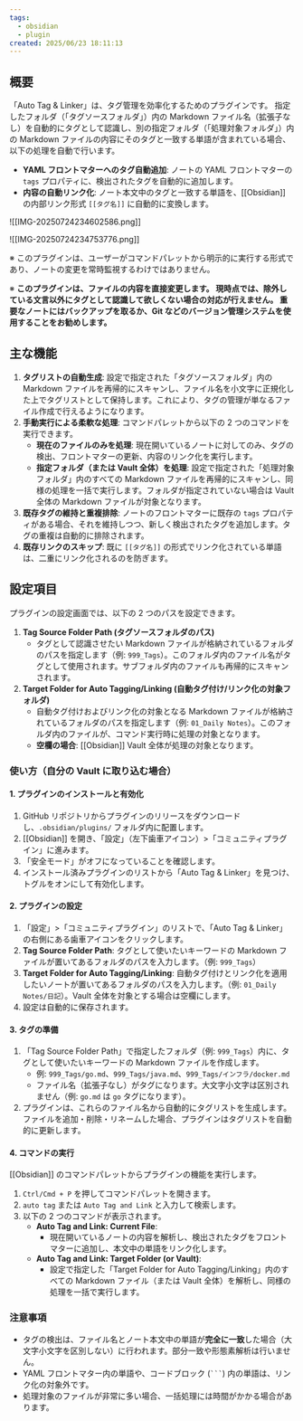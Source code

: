 ```yaml
---
tags:
  - obsidian
  - plugin
created: 2025/06/23 18:11:13
---
```

## 概要
「Auto Tag & Linker」は、タグ管理を効率化するためのプラグインです。
指定したフォルダ（「タグソースフォルダ」）内の Markdown ファイル名（拡張子なし）を自動的にタグとして認識し、別の指定フォルダ（「処理対象フォルダ」）内の Markdown ファイルの内容にそのタグと一致する単語が含まれている場合、以下の処理を自動で行います。

- **YAML フロントマターへのタグ自動追加**: ノートの YAML フロントマターの `tags` プロパティに、検出されたタグを自動的に追加します。
- **内容の自動リンク化**: ノート本文中のタグと一致する単語を、[[Obsidian]] の内部リンク形式 `[[タグ名]]` に自動的に変換します。

![[IMG-20250724234602586.png]]

![[IMG-20250724234753776.png]]

※ このプラグインは、ユーザーがコマンドパレットから明示的に実行する形式であり、ノートの変更を常時監視するわけではありません。

※ **このプラグインは、ファイルの内容を直接変更します。
現時点では、除外している文言以外にタグとして認識して欲しくない場合の対応が行えません。
重要なノートにはバックアップを取るか、Git などのバージョン管理システムを使用することをお勧めします。**

## 主な機能
1. **タグリストの自動生成**: 設定で指定された「タグソースフォルダ」内の Markdown ファイルを再帰的にスキャンし、ファイル名を小文字に正規化した上でタグリストとして保持します。これにより、タグの管理が単なるファイル作成で行えるようになります。
2. **手動実行による柔軟な処理**: コマンドパレットから以下の 2 つのコマンドを実行できます。
   - **現在のファイルのみを処理**: 現在開いているノートに対してのみ、タグの検出、フロントマターの更新、内容のリンク化を実行します。
   - **指定フォルダ（または Vault 全体）を処理**: 設定で指定された「処理対象フォルダ」内のすべての Markdown ファイルを再帰的にスキャンし、同様の処理を一括で実行します。フォルダが指定されていない場合は Vault 全体の Markdown ファイルが対象となります。
3. **既存タグの維持と重複排除**: ノートのフロントマターに既存の `tags` プロパティがある場合、それを維持しつつ、新しく検出されたタグを追加します。タグの重複は自動的に排除されます。
4. **既存リンクのスキップ**: 既に `[[タグ名]]` の形式でリンク化されている単語は、二重にリンク化されるのを防ぎます。

## 設定項目

プラグインの設定画面では、以下の 2 つのパスを設定できます。
1. **Tag Source Folder Path (タグソースフォルダのパス)**
   - タグとして認識させたい Markdown ファイルが格納されているフォルダのパスを指定します（例: `999_Tags`）。このフォルダ内のファイル名がタグとして使用されます。サブフォルダ内のファイルも再帰的にスキャンされます。
2. **Target Folder for Auto Tagging/Linking (自動タグ付け/リンク化の対象フォルダ)**
   - 自動タグ付けおよびリンク化の対象となる Markdown ファイルが格納されているフォルダのパスを指定します（例: `01_Daily Notes`）。このフォルダ内のファイルが、コマンド実行時に処理の対象となります。
   - **空欄の場合**: [[Obsidian]] Vault 全体が処理の対象となります。

### 使い方（自分の Vault に取り込む場合）

#### 1. プラグインのインストールと有効化

1. GitHub リポジトリからプラグインのリリースをダウンロードし、`.obsidian/plugins/` フォルダ内に配置します。
2. [[Obsidian]] を開き、「設定」（左下歯車アイコン）>「コミュニティプラグイン」に進みます。
3. 「安全モード」がオフになっていることを確認します。
4. インストール済みプラグインのリストから「Auto Tag & Linker」を見つけ、トグルをオンにして有効化します。

#### 2. プラグインの設定

1. 「設定」>「コミュニティプラグイン」のリストで、「Auto Tag & Linker」の右側にある歯車アイコンをクリックします。
2. **Tag Source Folder Path**: タグとして使いたいキーワードの Markdown ファイルが置いてあるフォルダのパスを入力します。（例: `999_Tags`）
3. **Target Folder for Auto Tagging/Linking**: 自動タグ付けとリンク化を適用したいノートが置いてあるフォルダのパスを入力します。（例: `01_Daily Notes/日記`）。Vault 全体を対象とする場合は空欄にします。
4. 設定は自動的に保存されます。

#### 3. タグの準備
1. 「Tag Source Folder Path」で指定したフォルダ（例: `999_Tags`）内に、タグとして使いたいキーワードの Markdown ファイルを作成します。
   - 例: `999_Tags/go.md`、`999_Tags/java.md`、`999_Tags/インフラ/docker.md`
   - ファイル名（拡張子なし）がタグになります。大文字小文字は区別されません（例: `go.md` は `go` タグになります）。
2. プラグインは、これらのファイル名から自動的にタグリストを生成します。ファイルを追加・削除・リネームした場合、プラグインはタグリストを自動的に更新します。

#### 4. コマンドの実行
[[Obsidian]] のコマンドパレットからプラグインの機能を実行します。

1. `Ctrl/Cmd + P` を押してコマンドパレットを開きます。
2. `auto tag` または `Auto Tag and Link` と入力して検索します。
3. 以下の 2 つのコマンドが表示されます。
   - **Auto Tag and Link: Current File**:
     - 現在開いているノートの内容を解析し、検出されたタグをフロントマターに追加し、本文中の単語をリンク化します。
   - **Auto Tag and Link: Target Folder (or Vault)**:
     - 設定で指定した「Target Folder for Auto Tagging/Linking」内のすべての Markdown ファイル（または Vault 全体）を解析し、同様の処理を一括で実行します。

### 注意事項
- タグの検出は、ファイル名とノート本文中の単語が**完全に一致**した場合（大文字小文字を区別しない）に行われます。部分一致や形態素解析は行いません。
- YAML フロントマター内の単語や、コードブロック (` ``` `) 内の単語は、リンク化の対象外です。
- 処理対象のファイルが非常に多い場合、一括処理には時間がかかる場合があります。
